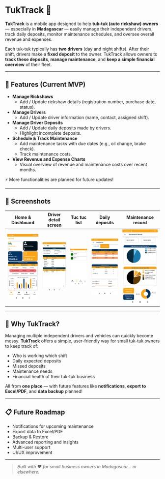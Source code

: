 # TukTrack 🚖

**TukTrack** is a mobile app designed to help **tuk-tuk (auto rickshaw) owners** — especially in **Madagascar** — easily manage their independent drivers, track daily deposits, monitor maintenance schedules, and oversee overall revenue and expenses.

Each tuk-tuk typically has **two drivers** (day and night shifts). After their shift, drivers make a **fixed deposit** to the owner. TukTrack allows owners to **track these deposits**, **manage maintenance**, and **keep a simple financial overview** of their fleet.

---

## 📱 Features (Current MVP)

- **Manage Rickshaws**
  - Add / Update rickshaw details (registration number, purchase date, status).
- **Manage Drivers**
  - Add / Update driver information (name, contact, assigned shift).
- **Manage Driver Deposits**
  - Add / Update daily deposits made by drivers.
  - Highlight incomplete deposits.
- **Schedule & Track Maintenance**
  - Add maintenance tasks with due dates (e.g., oil change, brake check).
  - Track maintenance costs.
- **View Revenue and Expense Charts**
  - Visual overview of revenue and maintenance costs over recent months.

⚡ More functionalities are planned for future updates!

---

## 📸 Screenshots

| Home & Dashboard | Driver detail screen | Tuc tuc list | Daily deposits | Maintenance record |
|----------|----------|----------|----------|----------|
| ![Home & Dashboard](https://github.com/self-root/TukTrak/blob/master/Screenshots/Screenshot_2025-04-28-10-11-32-218_org.iroot.tuktrack.jpg?raw=true) | ![driver detail](https://github.com/self-root/TukTrak/blob/master/Screenshots/Screenshot_2025-04-28-10-11-55-663_org.iroot.tuktrack.jpg?raw=true) | ![Tuc tuc list](https://github.com/self-root/TukTrak/blob/master/Screenshots/Screenshot_2025-04-28-10-12-22-452_org.iroot.tuktrack.jpg?raw=true) | ![Daily deposit](https://github.com/self-root/TukTrak/blob/master/Screenshots/Screenshot_2025-05-18-13-35-17-630_org.iroot.tuktrack.jpg?raw=true) | ![Maintenance record](https://github.com/self-root/TukTrak/blob/master/Screenshots/Screenshot_2025-05-18-18-23-10-874_org.iroot.tuktrack.jpg?raw=true) |

---

## 🚀 Why TukTrack?

Managing multiple independent drivers and vehicles can quickly become messy. **TukTrack** offers a simple, user-friendly way for small tuk-tuk owners to keep track of:

- Who is working which shift
- Daily expected deposits
- Missed deposits
- Maintenance needs
- Financial health of their tuk-tuk business

All from **one place** — with future features like **notifications**, **export to Excel/PDF**, and **data backup** planned!

---

## 📋 Future Roadmap

- Notifications for upcoming maintenance
- Export data to Excel/PDF
- Backup & Restore
- Advanced reporting and insights
- Multi-user support
- UI/UX improvement

---

> _Built with ❤️ for small business owners in Madagascar... or elsewhere._
